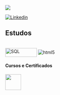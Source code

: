 <!-- Quantidade de commits por linguagem-->
<div>
<p align="left"><img src="https://github-readme-stats.vercel.app/api/top-langs/?username=undevalmeida&layout=compact&langs_count=9&theme=dracula&include_all_commits=true&hide_title=true&hide_border=true&border_radius=20&card_width=750" /></p>
</div>

<!-- Icone do Linkedin-->
[![Linkedin](https://img.shields.io/badge/LinkedIn-0077B5?style=for-the-badge&logo=linkedin&logoColor=white)](https://www.linkedin.com/in/undev-almeida/)


## Estudos

<div style="display: inline_block"><br/>
  <img align="center" alt="SQL" src="https://getlogo.net/wp-content/uploads/2020/03/sql-projekt-ag-logo-vector.png" width="100" height = "28" />
  <img align="center" alt="html5" src="https://img.shields.io/badge/Python-14354C?style=for-the-badge&logo=python&logoColor=white" />
</div>

#### Cursos e Certificados
<a href="https://cursos.alura.com.br/user/undevalmeida">
  <img src="https://avatars.githubusercontent.com/u/4975968?s=200&v=4" width="50" height = "50">
</a>
